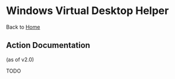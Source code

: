 # Windows Virtual Desktop Helper

Back to [Home](https://github.com/dankrusi/WindowsVirtualDesktopHelper)

## Action Documentation

(as of v2.0)

TODO